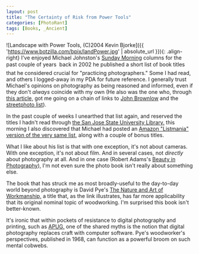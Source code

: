 ```yaml
---
layout: post
title: "The Certainty of Risk from Power Tools"
categories: [PhotoRant]
tags: [Books, _Ancient]
---
```



![Landscape with Power Tools, (C)2004 Kevin Bjorke]({{ 'https://www.botzilla.com/bpix/landPower.jpg' | absolute_url }}){: .align-right}
I've enjoyed Michael Johnston's <a href="http://www.luminous-landscape.com/columns/sunday1.shtml">Sunday Morning</a> columns for the past couple of years &#151; back in 2002 he published a short list of book titles that he considered crucial for "practicing photographers." Some I had read, and others I logged-away in my PDA for future reference. I generally trust Michael's opinions on photography as being reasoned and informed, even if they don't <i>always</i> coincide with my own (He also was the one who, through <a href="http://www.luminous-landscape.com/tutorials/auteur.shtml">this article,</a> got me going on a chain of links to <a href="http://www.johnbrownlow.com" rel="colleague" rel="friend">John Brownlow</a> and the <a href="http://topica.com/lists/streetphoto/read">streetphoto list</a>).
<!--more-->

In the past couple of weeks I unearthed that list again, and reserved the titles I hadn't read through <a href="http://www.sjlibrary.org">the San Jose State University Library.</a> this morning I also discovered that Michael had posted an <a title="Amazon.com: Listmania! Readings for Practicing Photographers" href="http://www.amazon.com/exec/obidos/tg/listmania/list-browse/-/31FU4AMPS7WBN/102-4493296-7912915">Amazon "Listmania" version of the very same list,</a> along with a couple of bonus titles.

What I like about his list is that with one exception, it's not about cameras. With one exception, it's not about film. And in several cases, not <i>directly</i> about photography at all. And in one case (Robert Adams's <a href="http://www.aperture.org/books_details.php?book_id=32">Beauty in Photography</a>), I'm not even sure the photo book isn't really about something else. 

The book that has struck me as most broadly-useful to the day-to-day world beyond photography is David Pye's <a href="http://wingide.com/pipermail/py-design-forum/2003-September/000188.html">The Nature and Art of Workmanship,</a> a title that, as the link illustrates, has far more applicability that its original nominal topic of woodworking. I'm surprised this book isn't better-known.

It's ironic that within pockets of resistance to digital photography and printing, such as <a href="http://www.apug.org/">APUG,</a> one of the shared myths is the notion that digital photography replaces craft with computer software. Pye's woodworker's perspectives, published in 1968, can function as a powerful broom on such mental cobwebs.
